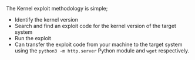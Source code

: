 The Kernel exploit methodology is simple;

  - Identify the kernel version
   - Search and find an exploit code for the kernel version of the target system
  - Run the exploit 
  - Can transfer the exploit code from your machine to the target system using the ``python3 -m http.server`` Python module and ``wget`` respectively. 